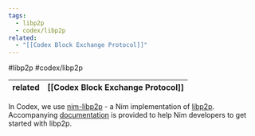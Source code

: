 ```yaml
---
tags:
  - libp2p
  - codex/libp2p
related:
  - "[[Codex Block Exchange Protocol]]"
---
```

#libp2p #codex/libp2p 

| related | [[Codex Block Exchange Protocol]] |
| ------- | --------------------------------- |

In Codex, we use [nim-libp2p](https://github.com/vacp2p/nim-libp2p) - a Nim implementation of [libp2p](https://libp2p.io).  Accompanying [documentation](https://vacp2p.github.io/nim-libp2p/docs/) is provided to help Nim developers to get started with libp2p.